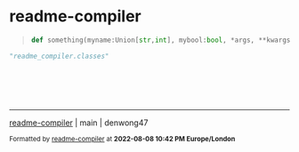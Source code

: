 # readme-compiler

> ```python
> def something(myname:Union[str,int], mybool:bool, *args, **kwargs) -> None: \n    """\nMy Doc\n"""\n    return myname
> 
> ```

```python
"readme_compiler.classes"

```

ㅤ\
ㅤ\
ㅤ

-----------
[readme-compiler](https://www.github.com/denwong47/readme-compiler) | main | denwong47

<sub>Formatted by [readme-compiler](https://www.github.com/denwong47/readme-compiler) at <strong>2022-08-08 10:42 PM Europe/London</strong></sub>